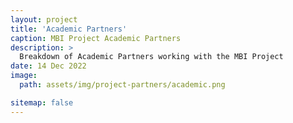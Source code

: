 ```yaml
---
layout: project
title: 'Academic Partners'
caption: MBI Project Academic Partners
description: >
  Breakdown of Academic Partners working with the MBI Project
date: 14 Dec 2022
image: 
  path: assets/img/project-partners/academic.png

sitemap: false
---
```

